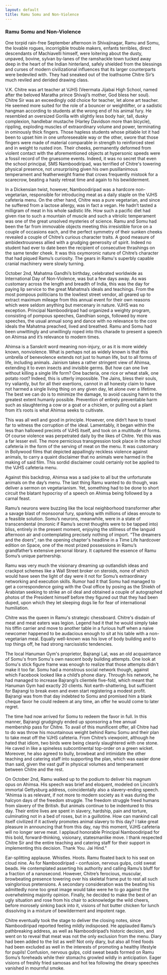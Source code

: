 ```yaml
---
layout: default
title: Ramu Somu and Non-Violence
---
```


### Ramu Somu and Non-Violence

One torpid rain-free September afternoon in Shivajinagar, Ramu and Somu, the lovable rogues, incorrigible trouble makers, enfants terribles, direct descendants of Machiavelli himself, were loitering about the dusty, unpaved, bovine, sylvan by-lanes of the ramshackle town tucked away deep in the heart of the Indian hinterland, safely shielded from the blessings and curses of modern civilizational influences that its larger counterparts were bedeviled with. They had sneaked out of the loathsome Chitre Sir’s much reviled and derided drawing class. 

V.K. Chitre was art teacher at VJHS (Veermata Jijabai High School, named after the beloved Maratha prince Shivaji’s mother, God bless her soul). Chitre Sir was an exceedingly odd choice for teacher, let alone art teacher. He seemed more suited for the role of a bouncer or weightlifter, or a sadistic hangman according to students at the wrong end of his animal fury. He resembled an oversized Gorilla with slightly less body hair, tall, dusky complexion, handlebar mustache (Harley Davidson more than bicycle), rippling, exploding muscles of extraordinary volume and power, terminating in ominously thick fingers. Those hapless students whose pitiable lot it had been to upset him in one unforeseeable way or the other, swore that those fingers were made of material comparable in strength to reinforced steel and in weight to rusted iron.  Their cheeks, permanently deformed from violent contact with the aforementioned objects at hypersonic speeds were a fossil record of the  gruesome events.  Indeed, it was no secret that even the school principal, SMS Namboodiripad, was terrified of Chitre's towering physical presence, not unsurprising given his own pusillanimous temperament and featherweight frame that crows frequently mistook for a scarecrow, beating a hasty retreat time and again to his bewilderment.

In a Dickensian twist, however, Namboodiripad was a hardcore non-vegetarian, responsible for introducing meat as a daily staple on the VJHS cafeteria menu. On the other hand, Chitre was a pure vegetarian, and since he suffered from a lactose allergy, was in fact a vegan. He hadn’t tasted a milligram of meat in his whole sadistic life. How such a pacific diet had given rise to such a mountain of muscle and such a vitriolic temperament was one of the great unsolved mysteries of science. Ramu and Somu had been the far from immovable objects meeting this irresistible force on a couple of occasions each, and the perfect symmetry of their sunken cheeks revealed a couple of Chitre’s curious character traits. A good measure of ambidextrousness allied with a grudging generosity of spirit. Indeed no student had ever to date been the  recipient of consecutive thrashings on the same tender cheek.  It was this oxymoronic nature of Chitre’s character that had piqued Ramu’s curiosity.  The gears in Ramu's superbly capable cranial machinery were slowly turning. 

October 2nd, Mahatma Gandhi’s birthday, celebrated worldwide as International Day of Non-Violence, was but a few days away. As was customary across the length and breadth of India, this was the day for paying lip service to the great Mahatma’s ideals and teachings. From the most pompous politicians to the lowliest street vendor, all geared up to extract maximum mileage from this annual event for their own reasons which were seldom anything but mercenary in nature. VJHS was no exception. Principal Namboodiripad had organized a weighty program, consisting of pompous speeches, Gandhian songs, followed by more speeches, the usual annual song and dance with no relevance to the core ideals the Mahatma preached, lived and breathed. Ramu and Somu had been unwittingly and unwillingly roped into this charade to present a speech on Ahimsa and it’s relevance to modern times.   

Ahimsa is a Sanskrit word meaning non-injury, or as it is more widely known, nonviolence. What is perhaps not as widely known is that this umbrella of benevolence extends not just to human life, but to all forms of life, including animals. Jainism takes a rather stringent view of Ahimsa, extending it to even insects and invisible germs. But how can one live without killing a single life form? One bacteria, one rice or wheat stalk, one potato root? Indeed, this is utterly impossible. The Jains, bless their souls, try valiantly, but for all their exertions, cannot in all honesty claim to have not harmed a single living thing on any given day, let alone over a lifetime. The best we can do is to minimize the damage, to avoid causing harm to the greatest extent humanly possible. Prevention of entirely preventable harm such as slaughtering a cow or a goat or a chicken, or pulling out a plant from it’s roots is what Ahimsa seeks to cultivate.   

This was all well and good in principle. However, one didn’t have to travel far to witness the corruption of the ideal. Lamentably, it began within the less than hallowed precints of VJHS itself, and took on a multitude of forms. Of course violence was perpetrated daily by the likes of Chitre. Yet this was a far lesser evil. The more pernicious transgression took place in the school cafeteria in the form of the serving of meat on the menu. It was customary in Bollywood films that depicted appallingly reckless violence against animals, to carry a quaint disclaimer that no animals were harmed in the making of said film. This sordid disclaimer could certainly not be applied to the VJHS cafeteria menu. 

Against this backdrop, Ahimsa was a sad joke to all but the unfortunate animals on the day’s menu. The last thing Ramu wanted to do though, was deliver a sermon on vegetarianism. Yet, something had to be done to short circuit the blatant hypocrisy of a speech on Ahimsa being followed by a carnal feast.

Ramu’s neurons were buzzing like the local neighborhood transformer after a savage blast of monsoonal fury, sparking with millions of ideas enroute to a feasible solution. Somu’s neurons, meanwhile, were in a state of transcendental (moronic if Ramu’s secret thoughts were to be tapped into) bliss, entirely in the present moment, enjoying the stillness of the languid afternoon air and contemplating precisely nothing of import. “The dreamers and the doers”, ran the opening chapter's headline in a Time Life hardcover edition on Space, one of the most prized possessions in Ramu’s grandfather’s extensive personal library. It captured the essence of Ramu Somu’s unique partnership. 

Ramu was very much the visionary dreaming up outlandish ideas and crackpot schemes like a Wall Street broker on steroids, none of which would have seen the light of day were it not for Somu’s extraordinary networking and execution skills. Rumor had it that Somu had managed to get a correspondence going with the Oval office by posing as the Shiekh of Arabistan seeking to strike an oil deal and obtained a couple of autographed photos of the President himself before they figured out that they had been duped, upon which they let sleeping dogs lie for fear of international humiliation. 

Chitre was the queen in Ramu's strategic chessboard. Chitre's disdain of meat and meat eaters was legion. Legend had it that he would simply take his tiffin carrier and move to another table in a furious huff when a naive newcomer happened to be audacious enough to sit at his table with a non-vegetarian meal. Equally well-known was his love of body building and to top things off, he had strong narcissistic tendencies. 

The local Hanuman Gym's proprietor, Bajrangi Lal, was an old acquaintance of Somu's from Somu's own nascent body building attempts. One look at Somu's stick figure frame was enough to realize that those attempts didn't make it too far. Somu had a monstrous social network though, against which Facebook looked like a child’s phone diary. Through his network, he had managed to increase Bajrangi’s clientele five-fold, which meant that Hanuman Gym had exactly 20 clients. Not earth-shattering, but sufficient for Bajrangi to break even and even start registering a modest profit. Bajrangi was from that day indebted to Somu and promised him a blank cheque favor he could redeem at any time, an offer he would come to later regret.

The time had now arrived for Somu to redeem the favor in full. In this manner, Bajrangi grudgingly ended up sponsoring a free annual membership pass for Chitre. To avail of this munificent offer, all Chitre had to do was throw his mountainous weight behind Ramu Somu and their plan to take meat off the VJHS cafeteria. From Chitre’s viewpoint, although he hated that idiom, two birds were being cleanly slaughtered with one stone. He caved in like a spineless subcontinental top-order on a green wicket. Moreover, he also agreed to bully, browbeat and intimidate the other teaching and catering staff into supporting the plan, which was easier done than said, given the vast gulf in physical volumes and temperament between Chitre and the rest.

On October 2nd, Ramu walked up to the podium to deliver his magnum opus on Ahimsa. His speech was brief and eloquent, modeled on Lincoln’s immortal Gettysburg address, coincidentally also a slavery-ending speech. “Ahimsa is as relevant, if not more to modern society as it was during the halcyon days of the freedom struggle. The freedom struggle freed humans from slavery of the British. But animals continue to be indentured to this day. Their entire lives are spent in slavery, hardship, pain and torture, culminating not in a bed of roses, but in a guillotine. How can mankind call itself civilized if it actively promotes animal slavery to this day? I take great pleasure in announcing that from this day, nay this moment, VJHS cafeteria will no longer serve meat. I applaud honorable Principal Namboodiripad for this bold, forward-thinking, visionary, statesmanlike move. I thank respected Chitre Sir and the entire teaching and catering staff for their support in implementing this decision. Thank You. Jai Hind.”  

Ear-splitting applause. Whistles. Hoots. Ramu floated back to his seat on cloud nine. As for Namboodiripad - confusion, nervous gulps, cold sweat beads. He contemplated asserting his authority and calling Ramu’s bluff for a fraction of a nanosecond. However, Chitre’s ferocious, muscular, browbeating presence towering over his skeletal frame put to rest all such vainglorious pretensions. A secondary consideration was the beating his admittedly none too great image would take were he to go against the overwhelming majority opinion. Finally, he decided to make the best of an ugly situation and rose from his chair to acknowledge the wild cheers, before morosely sinking back into it, visions of hot butter chicken for lunch dissolving in a mixture of bewilderment and impotent rage.

Chitre eventually took the stage to deliver the closing notes, since Namboodiripad reported feeling mildly  indisposed.  He applauded Ramu’s pathbreaking address, as well as Namboodiripad’s historic decision, and went on to reveal that meat was not the only exclusion from the menu. Diary had been added to the list as well! Not only diary, but also all fried foods had been excluded as well in the interests of promoting a healthy lifestyle for pupils! Confusion, nervous gulps, cold sweat beads formed on Ramu Somu’s foreheads while their stomachs growled wildly in anticipation. Eager visions of freshly fried samosas and hot tea following the dreary speeches vanished in mournful smoke.



